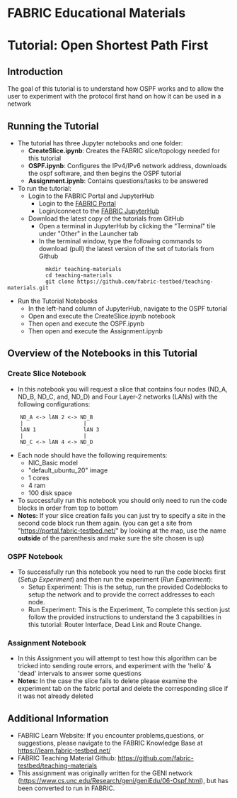 # FABRIC Educational Materials
# Tutorial: Open Shortest Path First
## Introduction
The goal of this tutorial is to understand how OSPF works and to allow the user to experiment with the protocol first hand on how it can be used in a network

## Running the Tutorial
- The tutorial has three Jupyter notebooks and one folder:
    - **CreateSlice.ipynb**: Creates the FABRIC slice/topology needed for this tutorial
    - **OSPF.ipynb**: Configures the IPv4/IPv6 network address, downloads the ospf software, and then begins the OSPF tutorial
    - **Assignment.ipynb**: Contains questions/tasks to be answered
- To run the tutorial:
   - Login to the FABRIC Portal and JupyterHub
    	- Login to the [FABRIC Portal](https://portal.fabric-testbed.net/)
    	- Login/connect to the [FABRIC JupyterHub](https://learn.fabric-testbed.net/knowledge-base/creating-your-first-experiment-in-jupyter-hub/)
   - Download the latest copy of the tutorials from GitHub
    	- Open a terminal in JupyterHub by clicking the "Terminal" tile under "Other" in the Launcher tab
    	- In the terminal window, type the following commands to download (pull) the latest version of the set of tutorials from Github
```
        	mkdir teaching-materials
        	cd teaching-materials
        	git clone https://github.com/fabric-testbed/teaching-materials.git
```

   - Run the Tutorial Notebooks
    	- In the left-hand column of JupyterHub, navigate to the OSPF tutorial
    	- Open and execute the CreateSlice.ipynb notebook
        - Then open and execute the OSPF.ipynb
        - Then open and execute the Assignment.ipynb

## Overview of the Notebooks in this Tutorial

### Create Slice Notebook
- In this notebook you will request a slice that contains four nodes (ND_A, ND_B, ND_C, and, ND_D) and Four Layer-2 networks (LANs) with the following configurations:
```
	ND_A <-> lAN 2 <-> ND_B
	|            	    |
	lAN 1           	lAN 3
	|            	    |
	ND_C <-> lAN 4 <-> ND_D

```
- Each node should have the following requirements:
	- NIC_Basic model
	- "default_ubuntu_20" image
	- 1 cores
	- 4 ram
	- 100 disk space
 - To successfully run this notebook you should only need to run the code blocks in order from top to bottom
 - **Notes:** If your slice creation fails you can just try to specify a site in the second code block run them again. (you can get a site from "https://portal.fabric-testbed.net/" by looking at the map, use the name **outside** of the parenthesis and make sure the site chosen is up)

### OSPF Notebook
- To successfully run this notebook you need to run the code blocks first (*Setup Experiment*) and then run the experiment (*Run Experiment*):
	- Setup Experiment: This is the setup, run the provided Codeblocks to setup the network and to provide the correct addresses to each node.
    - Run Experiment: This is the Experiment, To complete this section just follow the provided instructions to understand the 3 capabilities in this tutorial: Router Interface, Dead Link and Route Change.
 
### Assignment Notebook
- In this Assignment you will attempt to test how this algorithm can be tricked into sending route errors, and experiment with the 'hello' & 'dead' intervals to answer some questions
- **Notes:** In the case the slice fails to delete please examine the experiment tab on the fabric portal and delete the corresponding slice if it was not already deleted

## Additional Information
- FABRIC Learn Website: If you encounter problems,questions, or suggestions, please navigate to the FABRIC Knowledge Base at https://learn.fabric-testbed.net/
- FABRIC Teaching Material Github: <https://github.com/fabric-testbed/teaching-materials>
- This assignment was originally written for the GENI network (<https://www.cs.unc.edu/Research/geni/geniEdu/06-Ospf.html>), but has been converted to run in FABRIC.
